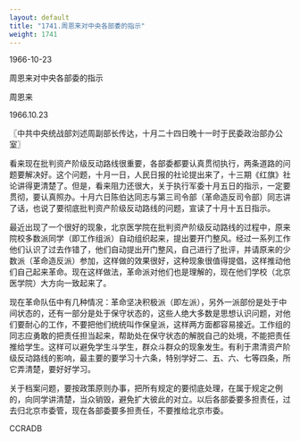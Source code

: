 ```yaml
---
layout: default
title: "1741.周恩来对中央各部委的指示"
weight: 1741
---
```


1966-10-23

周恩来对中央各部委的指示

周恩来

1966.10.23

〖中共中央统战部刘述周副部长传达，十月二十四日晚十一时于民委政治部办公室〗

看来现在批判资产阶级反动路线很重要，各部委都要认真贯彻执行，两条道路的问题要解决好。这个问题，十月一日，人民日报的社论提出来了，十三期《红旗》社论讲得更清楚了。但是，看来阻力还很大，关于执行军委十月五日的指示，一定要贯彻，要认真照办。十月六日陈伯达同志与第三司令部（革命造反司令部）同志讲了话，也说了要彻底批判资产阶级反动路线的问题，宣读了十月十五日指示。

最近出现了一个很好的现象，北京医学院在批判资产阶级反动路线的过程中，原来院校多数派同学（即工作组派）自动组织起来，提出要开门整风。经过一系列工作他们认识了过去作错了，他们自动提出开门整风，自己进行了批评，并请原来的少数派（革命造反派）参加，这样做的效果很好，这种现象很值得提倡，这样推动他们自己起来革命。现在这样做法，革命派对他们也是理解的，现在他们学校（北京医学院）大方向一致起来了。

现在革命队伍中有几种情况：革命坚决积极派（即左派），另外一派部份是处于中间状态的，还有一部分是处于保守状态的，这些人绝大多数是思想认识问题，对他们要耐心的工作，不要把他们统统叫作保皇派，这样两方面都容易接近。工作组的同志应勇敢的把责任担当起来，帮助处在保守状态的解脱自己的处境，不能把责任推给学生。这样可以避免学生斗学生，群众斗群众的现象发生。有利于肃清资产阶级反动路线的影响，最主要的要学习十六条，特别学好二、五、六、七等四条，所它弄清楚，要好好学习。

关于档案问题，要按政策原则办事，把所有规定的要彻底处理，在属于规定之例的，向同学讲清楚，当众销毁，避免扩大彼此的对立。以后各部委要多担责任，过去归北京市委管，现在各部委要多担责任，不要推给北京市委。

CCRADB

